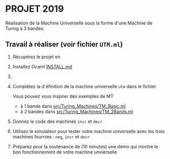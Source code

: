 # PROJET 2019

Réalisation de la Machine Universelle sous la forme d'une Machine de Turing à 3 bandes

## Travail à réaliser (voir fichier `UTM.ml`)

1. Récupérez le projet en 
1. Installez Ocaml [INSTALL.md](../../INSTALL.md)
2. 

1. Complétez la d´éfinition de la machine universelle `utm` dans le fichier 

   Vous pouvez vous inspirer des exemples de MT 
   - à 1 bande  dans [src/Turing_Machines/TM_Basic.ml](../Turing_Machines/TM_Basic.ml)
   - à 2 bandes dans [src/Turing_Machines/TM_2Bands.ml](../Turing_Machines/TM_2Bands.ml)


2. Donnez le code des machines `incr` et `decr`

3. Utilisez le simulateur pour tester votre machine universelle avec les trois machines fournies : `neg`, `incr` et `decr`

4. Préparez pour la soutenance de (10 minutes) une démo qui montre le bon fonctionnement de votre machine unvierselle 

